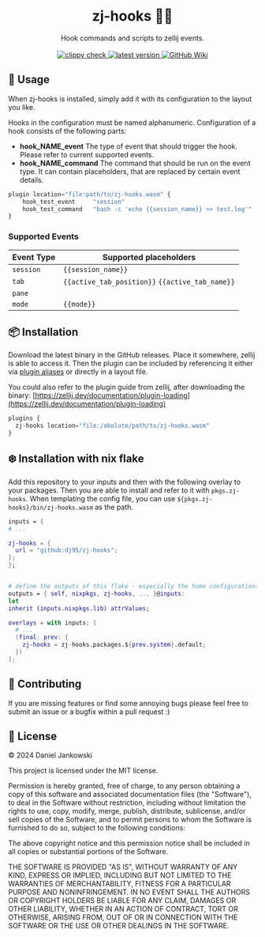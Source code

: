 <h1 align="center">zj-hooks 🔀🧠</h1>

<p align="center">
  Hook commands and scripts to zellij events.
  <br><br>
  <a href="https://github.com/dj95/zj-hooks/actions/workflows/lint.yml">
    <img alt="clippy check" src="https://github.com/dj95/zj-hooks/actions/workflows/lint.yml/badge.svg" />
  </a>
  <a href="https://github.com/dj95/zj-hooks/releases">
    <img alt="latest version" src="https://img.shields.io/github/v/tag/dj95/zj-hooks.svg?sort=semver" />
  </a>
  <a href="https://github.com/dj95/zj-hooks/wiki">
    <img alt="GitHub Wiki" src="https://img.shields.io/badge/documentation-wiki-wiki?logo=github">
  </a>
</p>

## 🚀 Usage

When zj-hooks is installed, simply add it with its configuration to the layout you like.

Hooks in the configuration must be named alphanumeric. Configuration of a hook consists of the following parts:

- **hook_NAME_event** The type of event that should trigger the hook. Please refer to current supported events.
- **hook_NAME_command** The command that should be run on the event type. It can contain placeholders, that are replaced by certain event details.

```javascript
plugin location="file:path/to/zj-hooks.wasm" {
    hook_test_event     "session"
    hook_test_command   "bash -c 'echo {{session_name}} >> test.log'"
}
```

### Supported Events

| Event Type | Supported placeholders |
|------------|------------------------|
| `session`  | `{{session_name}}` |
| `tab` | `{{active_tab_position}}` `{{active_tab_name}}` |
| `pane` | |
| `mode` | `{{mode}}` |

## 📦 Installation

Download the latest binary in the GitHub releases. Place it somewhere, zellij is able to access it. Then the
plugin can be included by referencing it either via [plugin aliases](https://zellij.dev/documentation/plugin-aliases) or directly in a layout file.

You could also refer to the plugin guide from zellij, after downloading the binary: [https://zellij.dev/documentation/plugin-loading](https://zellij.dev/documentation/plugin-loading)

```javascript
plugins {
  zj-hooks location="file:/abolute/path/to/zj-hooks.wasm"
}
```

## ❄️ Installation with nix flake

Add this repository to your inputs and then with the following overlay to your packages.
Then you are able to install and refer to it with `pkgs.zj-hooks`. When templating the
config file, you can use `${pkgs.zj-hooks}/bin/zj-hooks.wasm` as the path.

```nix
inputs = {
# ...

zj-hooks = {
  url = "github:dj95/zj-hooks";
};
};


# define the outputs of this flake - especially the home configurations
outputs = { self, nixpkgs, zj-hooks, ... }@inputs:
let
inherit (inputs.nixpkgs.lib) attrValues;

overlays = with inputs; [
  # ...
  (final: prev: {
    zj-hooks = zj-hooks.packages.${prev.system}.default;
  })
];
```


## 🤝 Contributing

If you are missing features or find some annoying bugs please feel free to submit an issue or a bugfix within a pull request :)

## 📝 License

© 2024 Daniel Jankowski

This project is licensed under the MIT license.

Permission is hereby granted, free of charge, to any person obtaining a copy
of this software and associated documentation files (the "Software"), to deal
in the Software without restriction, including without limitation the rights
to use, copy, modify, merge, publish, distribute, sublicense, and/or sell
copies of the Software, and to permit persons to whom the Software is
furnished to do so, subject to the following conditions:

The above copyright notice and this permission notice shall be included in all
copies or substantial portions of the Software.

THE SOFTWARE IS PROVIDED "AS IS", WITHOUT WARRANTY OF ANY KIND, EXPRESS OR
IMPLIED, INCLUDING BUT NOT LIMITED TO THE WARRANTIES OF MERCHANTABILITY,
FITNESS FOR A PARTICULAR PURPOSE AND NONINFRINGEMENT. IN NO EVENT SHALL THE
AUTHORS OR COPYRIGHT HOLDERS BE LIABLE FOR ANY CLAIM, DAMAGES OR OTHER
LIABILITY, WHETHER IN AN ACTION OF CONTRACT, TORT OR OTHERWISE, ARISING FROM,
OUT OF OR IN CONNECTION WITH THE SOFTWARE OR THE USE OR OTHER DEALINGS IN THE
SOFTWARE.
